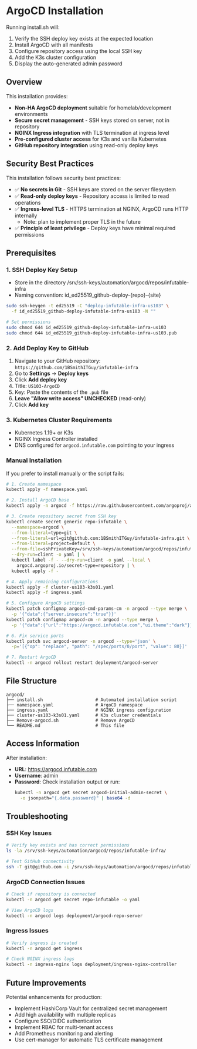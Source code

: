 # ArgoCD Installation

Running install.sh will: 

1. Verify the SSH deploy key exists at the expected location
2. Install ArgoCD with all manifests
3. Configure repository access using the local SSH key
4. Add the K3s cluster configuration
5. Display the auto-generated admin password


## Overview

This installation provides:
- **Non-HA ArgoCD deployment** suitable for homelab/development environments
- **Secure secret management** - SSH keys stored on server, not in repository
- **NGINX Ingress integration** with TLS termination at ingress level
- **Pre-configured cluster access** for K3s and vanilla Kubernetes
- **GitHub repository integration** using read-only deploy keys

## Security Best Practices

This installation follows security best practices:
- ✅ **No secrets in Git** - SSH keys are stored on the server filesystem
- ✅ **Read-only deploy keys** - Repository access is limited to read operations
- ✅ **Ingress-level TLS** - HTTPS termination at NGINX, ArgoCD runs HTTP internally
    - Note:  plan to implement proper TLS in the future
- ✅ **Principle of least privilege** - Deploy keys have minimal required permissions

## Prerequisites

### 1. SSH Deploy Key Setup
- Store in the directory /srv/ssh-keys/automation/argocd/repos/infutable-infra
- Naming convention: id_ed25519_github-deploy-{repo}-{site}

```bash
sudo ssh-keygen -t ed25519 -C "deploy-infutable-infra-us103" \
  -f id_ed25519_github-deploy-infutable-infra-us103 -N ""

# Set permissions
sudo chmod 644 id_ed25519_github-deploy-infutable-infra-us103
sudo chmod 644 id_ed25519_github-deploy-infutable-infra-us103.pub
```

### 2. Add Deploy Key to GitHub

1. Navigate to your GitHub repository: `https://github.com/1BSmithITGuy/infutable-infra`
2. Go to **Settings** → **Deploy keys**
3. Click **Add deploy key**
4. Title: `US103-ArgoCD`
5. Key: Paste the contents of the `.pub` file
6. **Leave "Allow write access" UNCHECKED** (read-only)
7. Click **Add key**

### 3. Kubernetes Cluster Requirements

- Kubernetes 1.19+ or K3s
- NGINX Ingress Controller installed
- DNS configured for `argocd.infutable.com` pointing to your ingress

### Manual Installation

If you prefer to install manually or the script fails:

```bash
# 1. Create namespace
kubectl apply -f namespace.yaml

# 2. Install ArgoCD base
kubectl apply -n argocd -f https://raw.githubusercontent.com/argoproj/argo-cd/stable/manifests/install.yaml

# 3. Create repository secret from SSH key
kubectl create secret generic repo-infutable \
  --namespace=argocd \
  --from-literal=type=git \
  --from-literal=url=git@github.com:1BSmithITGuy/infutable-infra.git \
  --from-literal=project=default \
  --from-file=sshPrivateKey=/srv/ssh-keys/automation/argocd/repos/infutable-infra/id_ed25519_github-deploy-infutable-infra-us103 \
  --dry-run=client -o yaml | \
  kubectl label -f - --dry-run=client -o yaml --local \
    argocd.argoproj.io/secret-type=repository | \
  kubectl apply -f -

# 4. Apply remaining configurations
kubectl apply -f cluster-us103-k3s01.yaml
kubectl apply -f ingress.yaml

# 5. Configure ArgoCD settings
kubectl patch configmap argocd-cmd-params-cm -n argocd --type merge \
  -p '{"data":{"server.insecure":"true"}}'
kubectl patch configmap argocd-cm -n argocd --type merge \
  -p '{"data":{"url":"https://argocd.infutable.com","ui.theme":"dark"}}'

# 6. Fix service ports
kubectl patch svc argocd-server -n argocd --type='json' \
  -p='[{"op": "replace", "path": "/spec/ports/0/port", "value": 80}]'

# 7. Restart ArgoCD
kubectl -n argocd rollout restart deployment/argocd-server
```

## File Structure

```
argocd/
├── install.sh                    # Automated installation script
├── namespace.yaml                # ArgoCD namespace
├── ingress.yaml                  # NGINX ingress configuration  
├── cluster-us103-k3s01.yaml      # K3s cluster credentials
├── Remove-argocd.sh              # Remove ArgoCD
└── README.md                     # This file
```

## Access Information

After installation:
- **URL**: https://argocd.infutable.com
- **Username**: admin
- **Password**: Check installation output or run:
  ```bash
  kubectl -n argocd get secret argocd-initial-admin-secret \
    -o jsonpath="{.data.password}" | base64 -d
  ```

## Troubleshooting

### SSH Key Issues
```bash
# Verify key exists and has correct permissions
ls -la /srv/ssh-keys/automation/argocd/repos/infutable-infra/

# Test GitHub connectivity
ssh -T git@github.com -i /srv/ssh-keys/automation/argocd/repos/infutable-infra/id_ed25519_github-deploy-infutable-infra-us103
```

### ArgoCD Connection Issues
```bash
# Check if repository is connected
kubectl -n argocd get secret repo-infutable -o yaml

# View ArgoCD logs
kubectl -n argocd logs deployment/argocd-repo-server
```

### Ingress Issues
```bash
# Verify ingress is created
kubectl -n argocd get ingress

# Check NGINX ingress logs
kubectl -n ingress-nginx logs deployment/ingress-nginx-controller
```

## Future Improvements

Potential enhancements for production:
- Implement HashiCorp Vault for centralized secret management
- Add high availability with multiple replicas
- Configure SSO/OIDC authentication
- Implement RBAC for multi-tenant access
- Add Prometheus monitoring and alerting
- Use cert-manager for automatic TLS certificate management